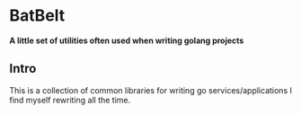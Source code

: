 # BatBelt

__A little set of utilities often used when writing golang projects__

## Intro

This is a collection of common libraries for writing go services/applications
I find myself rewriting all the time.
